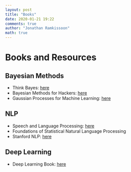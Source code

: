 ```yaml
---
layout: post
title: "Books"
date: 2020-01-21 19:22
comments: true
author: "Jonathan Ramkissoon"
math: true
---
```


# Books and Resources


## Bayesian Methods
- Think Bayes: [here](http://www.greenteapress.com/thinkbayes/thinkbayes.pdf)
- Bayesian Methods for Hackers: [here](https://nbviewer.jupyter.org/github/CamDavidsonPilon/Probabilistic-Programming-and-Bayesian-Methods-for-Hackers/tree/master/)
- Gaussian Processes for Machine Learning: [here](http://www.gaussianprocess.org/gpml/chapters/RW.pdf)


## NLP
- Speech and Language Processing: [here](https://web.stanford.edu/~jurafsky/slp3/)
- Foundations of Statistical Natural Language Processing
- Stanford NLP: [here](http://web.stanford.edu/class/cs224n/)


## Deep Learning
- Deep Learning Book: [here](https://www.deeplearningbook.org)
